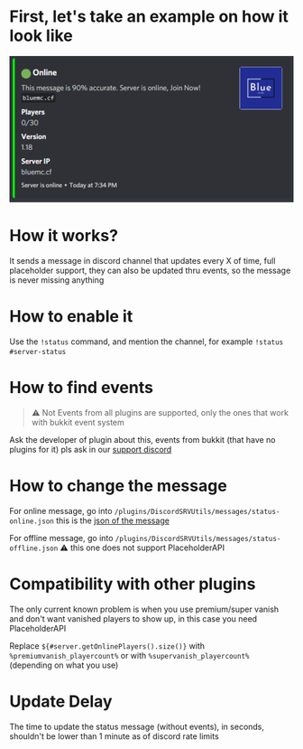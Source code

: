 # First, let's take an example on how it look like
![img.png](images/status-example.png)


# How it works?
It sends a message in discord channel that updates every X of time, full placeholder support, they can also be updated thru events, so the message is never missing anything

# How to enable it
Use the `!status` command, and mention the channel, for example `!status #server-status`

# How to find events

> ⚠ Not Events from all plugins are supported, only the ones that work with bukkit event system

Ask the developer of plugin about this, events from bukkit (that have no plugins for it) pls ask in our [support discord](https://discordsrvutils.xyz/support)

# How to change the message

For online message, go into `/plugins/DiscordSRVUtils/messages/status-online.json` this is the [json of the message](messages.md)

For offline message, go into `/plugins/DiscordSRVUtils/messages/status-offline.json` ⚠ this one does not support PlaceholderAPI

# Compatibility with other plugins

The only current known problem is when you use premium/super vanish and don't want vanished players to show up, in this case you need PlaceholderAPI

Replace `${#server.getOnlinePlayers().size()}` with `%premiumvanish_playercount%` or with `%supervanish_playercount%` (depending on what you use)

# Update Delay

The time to update the status message (without events), in seconds, shouldn't be lower than 1 minute as of discord rate limits


